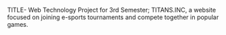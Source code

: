 TITLE- Web Technology Project for 3rd Semester; TITANS.INC, a website focused on joining e-sports tournaments and compete together in popular games.
